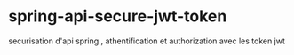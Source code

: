 # spring-api-secure-jwt-token
securisation d'api spring ,  athentification et authorization avec les token jwt
